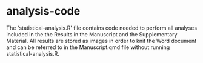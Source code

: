 # analysis-code

The 'statistical-analysis.R' file contains code needed to perform all analyses included in the 
the Results in the Manuscript and the Supplementary Material. All results are stored
as images in order to knit the Word document and can be referred to in the Manuscript.qmd
file without running statistical-analysis.R. 